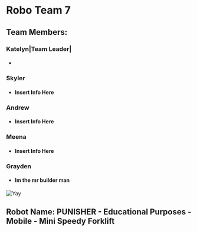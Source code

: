 # **Robo Team 7**

## Team Members:
### Katelyn|Team Leader|
* #### 
### Skyler
* #### Insert Info Here
### Andrew
* #### Insert Info Here
### Meena
* #### Insert Info Here
### Grayden
* #### Im the mr builder man 

![Yay](https://assets.stickpng.com/images/580b57fbd9996e24bc43bdfa.png)

## Robot Name: PUNISHER - Educational Purposes - Mobile - Mini Speedy Forklift
